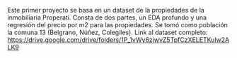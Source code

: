 Este primer proyecto se basa en un dataset de la propiedades de la inmobiliaria Properati.
Consta de dos partes, un EDA profundo y una regresión del precio por m2 para las propiedades. Se tomó como población la comuna 13 (Belgrano, Núñez, Colegiles).
Link al dataset completo: https://drive.google.com/drive/folders/1P_1vWy6zjwvZ5TpfCzXELETKulw2ALK9
